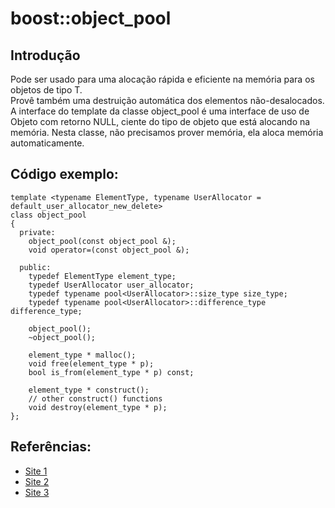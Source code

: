 # boost::object_pool

## Introdução
<p>
Pode ser usado para uma alocação rápida e eficiente na memória para os objetos de tipo T.<br>
Provê também uma destruição automática dos elementos não-desalocados.<br>
A interface do template da classe object_pool é uma interface de uso de Objeto com retorno NULL, ciente do tipo de objeto que está alocando na memória. Nesta classe, não precisamos prover memória, ela aloca memória automaticamente.<br>
</p>

## Código exemplo:
```
template <typename ElementType, typename UserAllocator = default_user_allocator_new_delete>
class object_pool
{
  private:
    object_pool(const object_pool &);
    void operator=(const object_pool &);

  public:
    typedef ElementType element_type;
    typedef UserAllocator user_allocator;
    typedef typename pool<UserAllocator>::size_type size_type;
    typedef typename pool<UserAllocator>::difference_type difference_type;

    object_pool();
    ~object_pool();

    element_type * malloc();
    void free(element_type * p);
    bool is_from(element_type * p) const;

    element_type * construct();
    // other construct() functions
    void destroy(element_type * p);
};
```

## Referências:
- [Site 1](http://www.boost.org/doc/libs/1_42_0/libs/pool/doc/interfaces/object_pool.html)
- [Site 2](http://www.boost.org/doc/libs/1_64_0/libs/pool/doc/html/header/boost/pool/object_pool_hpp.html)
- [Site 3](http://www.boost.org/doc/libs/1_64_0/libs/pool/doc/html/boost_pool/pool/interfaces.html#boost_pool.pool.interfaces.interfaces.object_pool)
